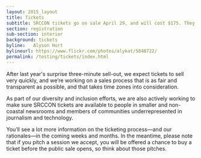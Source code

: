 ```yaml
---
layout: 2015_layout
title: Tickets
subtitle: SRCCON tickets go on sale April 29, and will cost $175. They’ll go fast, so mark your calendar.
section: registration
sub-section: interior
background: tickets
byline:   Alyson Hurt
bylineurl: https://www.flickr.com/photos/alykat/5848722/
permalink: /testing/tickets/index.html
---
```

After last year's surprise three-minute sell-out, we expect tickets to sell very quickly, and we’re working on a sales process that is as fair and transparent as possible, and that takes time zones into consideration.

As part of our diversity and inclusion efforts, we are also actively working to make sure SRCCON tickets are available to people in smaller and non-coastal newsrooms and members of communities underrepresented in journalism and technology.

You’ll see a lot more information on the ticketing process—and our rationales—in the coming weeks and months. In the meantime, please note that if you pitch a session we accept, you will be offered a chance to buy a ticket before the public sale opens, so think about those pitches.
